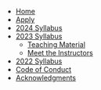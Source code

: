 <!-- docs/2022/_sidebar.md -->

- [Home](/)
- [Apply](apply)
- [2024 Syllabus](2024/README.md)
- [2023 Syllabus](2023/README.md)
  - [Teaching Material](2023/teaching-material.md)
  - [Meet the Instructors](2023/instructors.md)
- [2022 Syllabus](2022/README.md)
  <!-- - [Resources](resources) -->
- [Code of Conduct](code-of-conduct)
- [Acknowledgments](acknowledgments)
